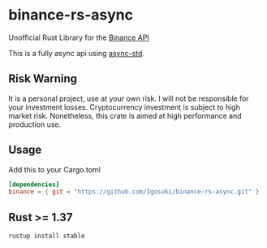 # binance-rs-async

Unofficial Rust Library for the [Binance API](https://github.com/binance-exchange/binance-official-api-docs)

This is a fully async api using [async-std](https://docs.rs/async-std/1.5.0/async_std/).
 
##

## Risk Warning

It is a personal project, use at your own risk. I will not be responsible for your investment losses.
Cryptocurrency investment is subject to high market risk.
Nonetheless, this crate is aimed at high performance and production use.

## Usage

Add this to your Cargo.toml

```toml
[dependencies]
binance = { git = "https://github.com/Igosuki/binance-rs-async.git" }
```

## Rust >= 1.37

```rust
rustup install stable
```
